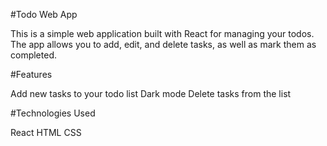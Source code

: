 #Todo Web App

This is a simple web application built with React for managing your todos. The app allows you to add, edit, and delete tasks, as well as mark them as completed.

#Features

Add new tasks to your todo list
Dark mode
Delete tasks from the list

#Technologies Used

React
HTML
CSS

